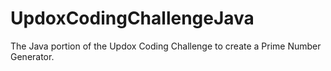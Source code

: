 # UpdoxCodingChallengeJava
The Java portion of the Updox Coding Challenge to create a Prime Number Generator.
